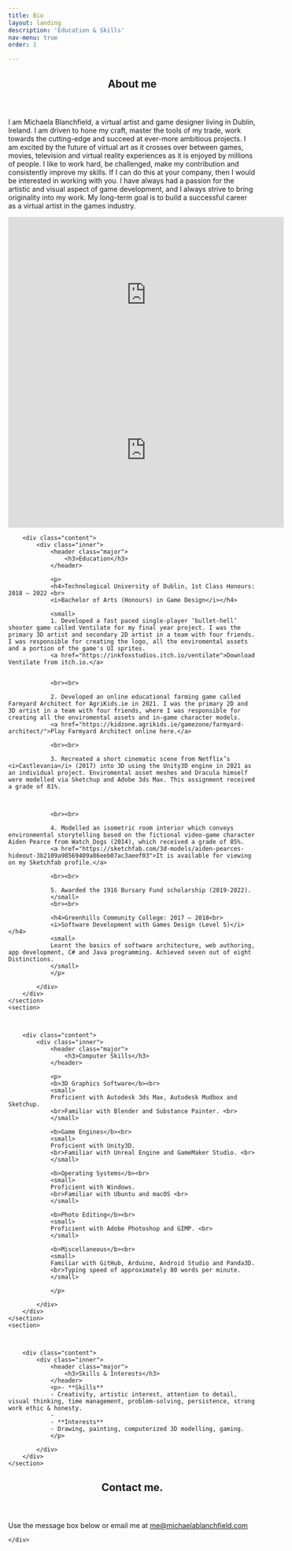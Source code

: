 ```yaml
---
title: Bio
layout: landing
description: 'Education & Skills'
nav-menu: true
order: 1

---
```


<!-- Main -->
<div id="main">

<!-- One -->
<section id="one">
	<div class="inner">
		<header class="major">
			<h2>About me</h2>
		</header>
		<p>I am Michaela Blanchfield, a virtual artist and game designer living in Dublin, Ireland. I am driven to hone my craft, master the tools of my trade, work towards the cutting-edge and succeed at ever-more ambitious projects. I am excited by the future of virtual art as it crosses over between games, movies, television and virtual reality experiences as it is enjoyed by millions of people. I like to work hard, be challenged, make my contribution and consistently improve my skills. If I can do this at your company, then I would be interested in working with you. I have always had a passion for the artistic and visual aspect of game development, and I always strive to bring originality into my work. My long-term goal is to build a successful career as a virtual artist in the games industry. </p>
	</div>
</section>

<!-- Two -->
<section id="two" class="spotlights">
	<section>
		<a>
			<img src="{assets/images/pic07.jpg}" alt="" data-position="center center" />
			<iframe width="560" height="315" src="https://www.youtube.com/embed/-R_XtMnkS4s" title="YouTube video player" frameborder="0" allow="accelerometer; autoplay; clipboard-write; encrypted-media; gyroscope; picture-in-picture" allowfullscreen></iframe>
			<br><iframe width="560" height="315" src="https://www.youtube.com/embed/9G4k8DBzBNg" title="YouTube video player" frameborder="0" allow="accelerometer; autoplay; clipboard-write; encrypted-media; gyroscope; picture-in-picture" allowfullscreen></iframe>
		</a>
		
		<div class="content">
			<div class="inner">
				<header class="major">
					<h3>Education</h3>
				</header>
				
				<p>
				<h4>Technological University of Dublin, 1st Class Honours: 2018 – 2022 <br>
				<i>Bachelor of Arts (Honours) in Game Design</i></h4>
				
				<small>
				1. Developed a fast paced single-player ‘bullet-hell’ shooter game called Ventilate for my final year project. I was the primary 3D artist and secondary 2D artist in a team with four friends. I was responsible for creating the logo, all the enviromental assets and a portion of the game's UI sprites.
				<a href="https://inkfoxstudios.itch.io/ventilate">Download Ventilate from itch.io.</a>
				
				
				<br><br>
				
				2. Developed an online educational farming game called Farmyard Architect for AgriKids.ie in 2021. I was the primary 2D and 3D artist in a team with four friends, where I was responsible for creating all the enviromental assets and in-game character models.
				<a href="https://kidzone.agrikids.ie/gamezone/farmyard-architect/">Play Farmyard Architect online here.</a>
				
				<br><br>
				
				3. Recreated a short cinematic scene from Netflix’s <i>Castlevania</i> (2017) into 3D using the Unity3D engine in 2021 as an individual project. Enviromental asset meshes and Dracula himself were modelled via Sketchup and Adobe 3ds Max. This assignment received a grade of 81%.
				
				
				
				<br><br>
				
				4. Modelled an isometric room interior which conveys environmental storytelling based on the fictional video-game character Aiden Pearce from Watch_Dogs (2014), which received a grade of 85%.
				<a href="https://sketchfab.com/3d-models/aiden-pearces-hideout-3b2109a98569409a86eeb07ac3aeef03">It is available for viewing on my Sketchfab profile.</a> 
				
				<br><br>
				
				5. Awarded the 1916 Bursary Fund scholarship (2019-2022).
				</small>
				<br><br>
				
				<h4>Greenhills Community College: 2017 – 2018<br>
				<i>Software Development with Games Design (Level 5)</i></h4>
				<small>
				Learnt the basics of software architecture, web authoring, app development, C# and Java programming. Achieved seven out of eight Distinctions. 
				</small>
				</p>
				
			</div>
		</div>
	</section>
	<section>
		
			
		
		<div class="content">
			<div class="inner">
				<header class="major">
					<h3>Computer Skills</h3>
				</header>
				
				<p>
				<b>3D Graphics Software</b><br>
				<small>
				Proficient with Autodesk 3ds Max, Autodesk Mudbox and Sketchup. 
				<br>Familiar with Blender and Substance Painter. <br>
				</small>
				
				<b>Game Engines</b><br>
				<small>
				Proficient with Unity3D. 
				<br>Familiar with Unreal Engine and GameMaker Studio. <br>
				</small>
				
				<b>Operating Systems</b><br>
				<small>
				Proficient with Windows.
				<br>Familiar with Ubuntu and macOS <br>
				</small>
				
				<b>Photo Editing</b><br>
				<small>
				Proficient with Adobe Photoshop and GIMP. <br>
				</small>
				
				<b>Miscellaneous</b><br>
				<small>
				Familiar with GitHub, Arduino, Android Studio and Panda3D. 
				<br>Typing speed of approximately 80 words per minute. 				
				</small>
				
				</p>
				
			</div>
		</div>
	</section>
	<section>
		
			
		
		<div class="content">
			<div class="inner">
				<header class="major">
					<h3>Skills & Interests</h3>
				</header>
				<p>- **Skills**
				- Creativity, artistic interest, attention to detail, visual thinking, time management, problem-solving, persistence, strong work ethic & honesty.
				- 
				- **Interests** 
				- Drawing, painting, computerized 3D modelling, gaming. 
				</p>
			
			</div>
		</div>
	</section>
</section>

<!-- Three -->
<section id="three">
	<div class="inner">
		<header class="major">
			<h2>Contact me.</h2>
		</header>
		<p>Use the message box below or email me at <u>me@michaelablanchfield.com</u> </p>
		
	</div>
</section>

</div>
